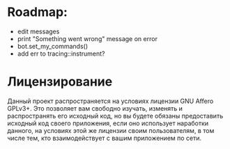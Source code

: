 # Roadmap:

- edit messages
- print "Something went wrong" message on error
- bot.set_my_commands()
- add err to tracing::instrument?

# Лицензирование

Данный проект распространяется на условиях лицензии GNU Affero GPLv3+. Это позволяет вам свободно изучать, изменять и распространять его исходный код, но вы будете обязаны предоставить исходный код своего приложения, если оно использует наработки данного, на условиях этой же лицензии своим пользователям, в том числе тем, кто взаимодействует с вашим приложением по сети.
